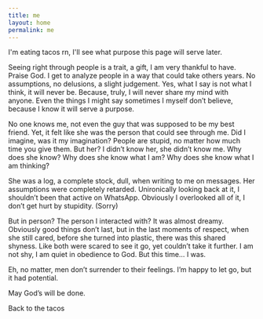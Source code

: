 ```yaml
---
title: me
layout: home
permalink: me
---
```


I'm eating tacos rn, I'll see what purpose this page will serve later. 

Seeing right through people is a trait, a gift, I am very thankful to have. Praise God. I get to analyze people in a way that could take others years. No assumptions, no delusions, a slight judgement. Yes, what I say is not what I think, it will never be. Because, truly, I will never share my mind with anyone. Even the things I might say sometimes I myself don’t believe, because I know it will serve a purpose.

No one knows me, not even the guy that was supposed to be my best friend. Yet, it felt like she was the person that could see through me. Did I imagine, was it my imagination? People are stupid, no matter how much time you give them. But her? I didn’t know her, she didn’t know me. Why does she know? Why does she know what I am? Why does she know what I am thinking? 

She was a log, a complete stock, dull, when writing to me on messages. Her assumptions were completely retarded. Unironically looking back at it, I shouldn’t been that active on WhatsApp. Obviously I overlooked all of it, I don’t get hurt by stupidity. (Sorry) 

But in person? The person I interacted with? It was almost dreamy. Obviously good things don’t last, but in the last moments of respect, when she still cared, before she turned into plastic, there was this shared shyness. Like both were scared to see it go, yet couldn’t take it further. I am not shy, I am quiet in obedience to God. But this time… I was. 

Eh, no matter, men don’t surrender to their feelings. I’m happy to let go, but it had potential. 

May God’s will be done.

Back to the tacos
